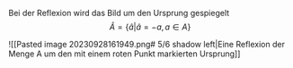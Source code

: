 Bei der Reflexion wird das Bild um den Ursprung gespiegelt
$$\hat{A} = \{\hat{a}|\hat{a} = -a, a \in A\}$$


![[Pasted image 20230928161949.png# 5/6 shadow left|Eine Reflexion der Menge A um den mit einem roten Punkt markierten Ursprung]]